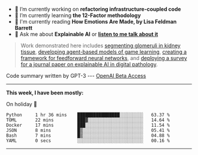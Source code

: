 - 🔭 I’m currently working on **refactoring infrastructure-coupled code**
- 🌱 I’m currently learning **the 12-Factor methodology**
- 📖 I'm currently reading **How Emotions Are Made, by Lisa Feldman Barrett**
- 💬 Ask me about **Explainable AI** or **[listen to me talk about it](https://www.empaia.org/academy-2-3)**

> Work demonstrated here includes [segmenting glomeruli in kidney tissue](https://github.com/theodore-evans/glomeruli-segmentation), [developing agent-based models of game learning](https://github.com/theodore-evans/k-level-reasoning), [creating a framework for feedforward neural networks](https://github.com/theodore-evans/feedforward-neural-network), and [deploying a survey for a journal paper on explainable AI in digital pathology](https://github.com/theodore-evans/xai-in-digital-pathology). 

Code summary written by GPT-3 --- [OpenAI Beta Access](https://beta.openai.com/)

-------

**This week, I have been mostly:**

On holiday 🌴
<!--START_SECTION:waka-->

```text
Python     1 hr 36 mins    ████████████████░░░░░░░░░   63.37 %
TOML       22 mins         ███▓░░░░░░░░░░░░░░░░░░░░░   14.64 %
Docker     17 mins         ███░░░░░░░░░░░░░░░░░░░░░░   11.54 %
JSON       8 mins          █▒░░░░░░░░░░░░░░░░░░░░░░░   05.41 %
Bash       7 mins          █▒░░░░░░░░░░░░░░░░░░░░░░░   04.88 %
YAML       0 secs          ░░░░░░░░░░░░░░░░░░░░░░░░░   00.16 %
```

<!--END_SECTION:waka-->

-------
